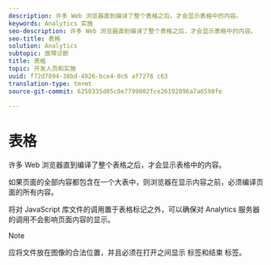 ```yaml
---
description: 许多 Web 浏览器直到编译了整个表格之后，才会显示表格中的内容。
keywords: Analytics 实施
seo-description: 许多 Web 浏览器直到编译了整个表格之后，才会显示表格中的内容。
seo-title: 表格
solution: Analytics
subtopic: 故障诊断
title: 表格
topic: 开发人员和实施
uuid: f72d7894-38bd-4926-bce4-0c6 af7278 c63
translation-type: tm+mt
source-git-commit: 6250335d05c8e7799802fce26192896a7a6598fe

---
```



# 表格

许多 Web 浏览器直到编译了整个表格之后，才会显示表格中的内容。

如果页面的全部内容都包含在一个大表中，则浏览器在显示内容之前，必须编译页面的所有内容。

将对 JavaScript 库文件的调用置于表格标记之外，可以确保对 Analytics 服务器的调用不会影响页面内容的显示。

>[!NOTE]
>
>应将文件放在图像的合法位置，并且必须在打开之间显示 <body> 标签和结束 </body> 标签。

